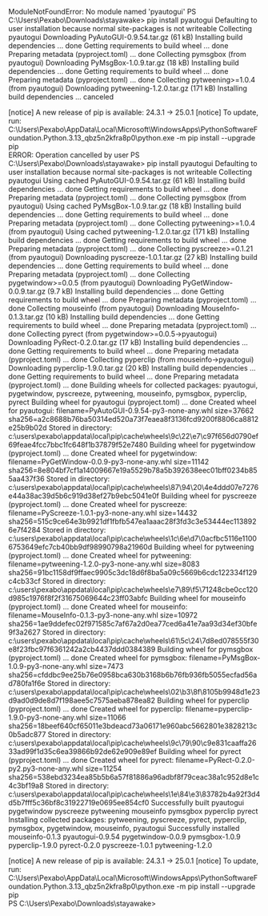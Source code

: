 ModuleNotFoundError: No module named 'pyautogui'
PS C:\Users\Pexabo\Downloads\stayawake> pip install pyautogui
Defaulting to user installation because normal site-packages is not writeable
Collecting pyautogui
  Downloading PyAutoGUI-0.9.54.tar.gz (61 kB)
  Installing build dependencies ... done
  Getting requirements to build wheel ... done
  Preparing metadata (pyproject.toml) ... done
Collecting pymsgbox (from pyautogui)
  Downloading PyMsgBox-1.0.9.tar.gz (18 kB)
  Installing build dependencies ... done
  Getting requirements to build wheel ... done
  Preparing metadata (pyproject.toml) ... done
Collecting pytweening>=1.0.4 (from pyautogui)
  Downloading pytweening-1.2.0.tar.gz (171 kB)
  Installing build dependencies ... canceled

[notice] A new release of pip is available: 24.3.1 -> 25.0.1
[notice] To update, run: C:\Users\Pexabo\AppData\Local\Microsoft\WindowsApps\PythonSoftwareFoundation.Python.3.13_qbz5n2kfra8p0\python.exe -m pip install --upgrade pip   
ERROR: Operation cancelled by user
PS C:\Users\Pexabo\Downloads\stayawake> pip install pyautogui
Defaulting to user installation because normal site-packages is not writeable
Collecting pyautogui
  Using cached PyAutoGUI-0.9.54.tar.gz (61 kB)
  Installing build dependencies ... done
  Getting requirements to build wheel ... done
  Preparing metadata (pyproject.toml) ... done
Collecting pymsgbox (from pyautogui)
  Using cached PyMsgBox-1.0.9.tar.gz (18 kB)
  Installing build dependencies ... done
  Getting requirements to build wheel ... done
  Preparing metadata (pyproject.toml) ... done
Collecting pytweening>=1.0.4 (from pyautogui)
  Using cached pytweening-1.2.0.tar.gz (171 kB)
  Installing build dependencies ... done
  Getting requirements to build wheel ... done
  Preparing metadata (pyproject.toml) ... done
Collecting pyscreeze>=0.1.21 (from pyautogui)
  Downloading pyscreeze-1.0.1.tar.gz (27 kB)
  Installing build dependencies ... done
  Getting requirements to build wheel ... done
  Preparing metadata (pyproject.toml) ... done
Collecting pygetwindow>=0.0.5 (from pyautogui)
  Downloading PyGetWindow-0.0.9.tar.gz (9.7 kB)
  Installing build dependencies ... done
  Getting requirements to build wheel ... done
  Preparing metadata (pyproject.toml) ... done
Collecting mouseinfo (from pyautogui)
  Downloading MouseInfo-0.1.3.tar.gz (10 kB)
  Installing build dependencies ... done
  Getting requirements to build wheel ... done
  Preparing metadata (pyproject.toml) ... done
Collecting pyrect (from pygetwindow>=0.0.5->pyautogui)
  Downloading PyRect-0.2.0.tar.gz (17 kB)
  Installing build dependencies ... done
  Getting requirements to build wheel ... done
  Preparing metadata (pyproject.toml) ... done
Collecting pyperclip (from mouseinfo->pyautogui)
  Downloading pyperclip-1.9.0.tar.gz (20 kB)
  Installing build dependencies ... done
  Getting requirements to build wheel ... done
  Preparing metadata (pyproject.toml) ... done
Building wheels for collected packages: pyautogui, pygetwindow, pyscreeze, pytweening, mouseinfo, pymsgbox, pyperclip, pyrect
  Building wheel for pyautogui (pyproject.toml) ... done
  Created wheel for pyautogui: filename=PyAutoGUI-0.9.54-py3-none-any.whl size=37662 sha256=a2c8688b76ba50314ed520a73f7eaea8f3136fcd9200f8806ca8812e25b9b02d
  Stored in directory: c:\users\pexabo\appdata\local\pip\cache\wheels\9c\22\e7\c97f656d0790ef69feae4fcc7bbc1fc648f1b37879f52e7480
  Building wheel for pygetwindow (pyproject.toml) ... done
  Created wheel for pygetwindow: filename=PyGetWindow-0.0.9-py3-none-any.whl size=11142 sha256=8e804bf7cf1a14009667e19a5529b78a5b392638eec01bff0234b855aa437f36
  Stored in directory: c:\users\pexabo\appdata\local\pip\cache\wheels\87\94\20\4e4ddd07e7276e44a38ac39d5b6c919d38ef27b9ebc5041e0f
  Building wheel for pyscreeze (pyproject.toml) ... done
  Created wheel for pyscreeze: filename=PyScreeze-1.0.1-py3-none-any.whl size=14432 sha256=515c9ce64e3b9921df1fbfb547ea1aaac28f3fd3c3e53444ec1138926e7f4284
  Stored in directory: c:\users\pexabo\appdata\local\pip\cache\wheels\1c\6e\d7\0acfbc5116e11006753649efc7cb40bb9df98990798a21960d
  Building wheel for pytweening (pyproject.toml) ... done
  Created wheel for pytweening: filename=pytweening-1.2.0-py3-none-any.whl size=8083 sha256=91bc1158df9ffaec9905c3dc18d6f8ba5a09c5669b6cdc122334f129c4cb33cf
  Stored in directory: c:\users\pexabo\appdata\local\pip\cache\wheels\e7\89\f5\71248cbe0cc120d985c1976f8f2f31675069644c23ff03abfc
  Building wheel for mouseinfo (pyproject.toml) ... done
  Created wheel for mouseinfo: filename=MouseInfo-0.1.3-py3-none-any.whl size=10972 sha256=1ae9ddefec02f971585c7af67a2d0ea77ced6a41e7aa93d34ef30bfe9f3a2627
  Stored in directory: c:\users\pexabo\appdata\local\pip\cache\wheels\61\5c\24\7d8ed078555f30e8f23fbc97f6361242a2cb4437ddd0384389
  Building wheel for pymsgbox (pyproject.toml) ... done
  Created wheel for pymsgbox: filename=PyMsgBox-1.0.9-py3-none-any.whl size=7473 sha256=cfddbc9ee25b76e0958bca630b3168b6b76fb936fb5055ecfad56ad780fa1f6e
  Stored in directory: c:\users\pexabo\appdata\local\pip\cache\wheels\02\b3\8f\8105b9948d1e23d9ad0d9de8d7f198aee5c7575aeba878ea82
  Building wheel for pyperclip (pyproject.toml) ... done
  Created wheel for pyperclip: filename=pyperclip-1.9.0-py3-none-any.whl size=11066 sha256=18beef640cf65011e3bdeacd73a06171e960abc5662801e3828213c0b5adc877
  Stored in directory: c:\users\pexabo\appdata\local\pip\cache\wheels\9c\79\90\c9e831caaffa2633ad99f1d35c6ea39866b92de62e909e89ef
  Building wheel for pyrect (pyproject.toml) ... done
  Created wheel for pyrect: filename=PyRect-0.2.0-py2.py3-none-any.whl size=11254 sha256=538ebd3234ea85b5b6a57f81886a96adbf8f79ceac38a1c952d8e1c4c3bf19a8
  Stored in directory: c:\users\pexabo\appdata\local\pip\cache\wheels\1e\84\e3\83782b4a92f3d4d5b7fff5c36bf8c31922719e0695ee854cf0
Successfully built pyautogui pygetwindow pyscreeze pytweening mouseinfo pymsgbox pyperclip pyrect
Installing collected packages: pytweening, pyscreeze, pyrect, pyperclip, pymsgbox, pygetwindow, mouseinfo, pyautogui
Successfully installed mouseinfo-0.1.3 pyautogui-0.9.54 pygetwindow-0.0.9 pymsgbox-1.0.9 pyperclip-1.9.0 pyrect-0.2.0 pyscreeze-1.0.1 pytweening-1.2.0

[notice] A new release of pip is available: 24.3.1 -> 25.0.1
[notice] To update, run: C:\Users\Pexabo\AppData\Local\Microsoft\WindowsApps\PythonSoftwareFoundation.Python.3.13_qbz5n2kfra8p0\python.exe -m pip install --upgrade pip   
PS C:\Users\Pexabo\Downloads\stayawake> 